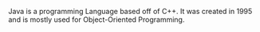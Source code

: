 Java is a programming Language based off of C++. It was created in 1995 and is mostly used for Object-Oriented Programming.

